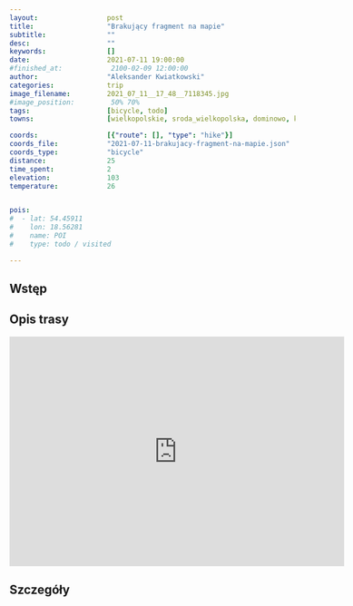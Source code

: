 ```yaml
---
layout:                 post
title:                  "Brakujący fragment na mapie"
subtitle:               ""
desc:                   ""
keywords:               []
date:                   2021-07-11 19:00:00
#finished_at:            2100-02-09 12:00:00
author:                 "Aleksander Kwiatkowski"
categories:             trip
image_filename:         2021_07_11__17_48__7118345.jpg
#image_position:         50% 70%
tags:                   [bicycle, todo]
towns:                  [wielkopolskie, sroda_wielkopolska, dominowo, kostrzyn]

coords:                 [{"route": [], "type": "hike"}]
coords_file:            "2021-07-11-brakujacy-fragment-na-mapie.json"
coords_type:            "bicycle"
distance:               25
time_spent:             2
elevation:              103
temperature:            26


pois:
#  - lat: 54.45911
#    lon: 18.56281
#    name: POI
#    type: todo / visited

---
```



## Wstęp

## Opis trasy

<iframe height='405' width='590' frameborder='0' allowtransparency='true' scrolling='no' src='https://www.strava.com/activities/5611983963/embed/237d299da9da67013fa383b66412d7c5db5a3ba8'></iframe>

## Szczegóły
